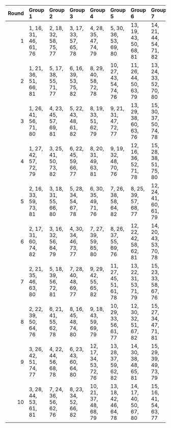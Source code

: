 |   Round | Group 1               | Group 2               | Group 3               | Group 4                | Group 5                | Group 6                | Group 7                | Group 8           | Group 9           | Group 10          | Group 11           | Group 12           | Group 13           | Group 14           | Group 15           |
|--------:|:----------------------|:----------------------|:----------------------|:-----------------------|:-----------------------|:-----------------------|:-----------------------|:------------------|:------------------|:------------------|:-------------------|:-------------------|:-------------------|:-------------------|:-------------------|
|       1 | 1, 16, 31, 46, 61, 76 | 2, 18, 32, 58, 75, 77 | 3, 17, 33, 57, 65, 78 | 4, 28, 35, 47, 74, 79  | 5, 30, 36, 53, 69, 80  | 13, 19, 43, 50, 68, 81 | 14, 21, 44, 54, 71, 82 | 6, 29, 34, 51, 70 | 7, 25, 37, 60, 66 | 8, 27, 38, 56, 67 | 9, 26, 39, 52, 62  | 10, 22, 41, 49, 72 | 11, 24, 42, 48, 73 | 12, 23, 40, 59, 63 | 15, 20, 45, 55, 64 |
|       2 | 1, 21, 36, 51, 66, 81 | 5, 17, 38, 55, 71, 77 | 6, 16, 39, 53, 75, 82 | 8, 29, 40, 58, 72, 78  | 10, 27, 43, 54, 74, 76 | 11, 26, 44, 50, 63, 79 | 13, 24, 33, 52, 70, 80 | 2, 20, 34, 48, 62 | 3, 19, 35, 59, 67 | 4, 18, 37, 49, 61 | 7, 30, 42, 47, 68  | 9, 28, 41, 57, 64  | 12, 25, 45, 46, 65 | 14, 23, 31, 56, 73 | 15, 22, 32, 60, 69 |
|       3 | 1, 26, 41, 56, 71, 80 | 4, 23, 45, 57, 69, 81 | 5, 22, 43, 48, 61, 82 | 8, 19, 33, 51, 62, 79  | 9, 21, 31, 47, 72, 77  | 13, 29, 38, 60, 63, 76 | 15, 30, 37, 50, 74, 78 | 2, 25, 42, 53, 67 | 3, 27, 40, 49, 75 | 6, 24, 44, 58, 65 | 7, 20, 32, 52, 73  | 10, 17, 36, 59, 64 | 11, 16, 34, 55, 68 | 12, 18, 35, 54, 70 | 14, 28, 39, 46, 66 |
|       4 | 1, 27, 42, 57, 72, 79 | 3, 25, 41, 50, 73, 82 | 6, 22, 45, 59, 66, 77 | 8, 20, 31, 49, 63, 81  | 9, 19, 32, 48, 70, 76  | 12, 16, 36, 52, 71, 78 | 15, 28, 38, 51, 75, 80 | 2, 26, 40, 54, 68 | 4, 24, 43, 55, 67 | 5, 23, 44, 46, 62 | 7, 21, 33, 53, 74  | 10, 18, 34, 60, 65 | 11, 17, 35, 56, 69 | 13, 30, 39, 58, 61 | 14, 29, 37, 47, 64 |
|       5 | 2, 16, 33, 59, 73, 81 | 3, 18, 31, 55, 66, 80 | 5, 28, 34, 54, 67, 78 | 6, 30, 35, 49, 71, 76  | 7, 26, 38, 58, 64, 82  | 8, 25, 39, 57, 68, 77  | 12, 24, 41, 60, 61, 79 | 1, 17, 32, 47, 62 | 4, 29, 36, 48, 75 | 9, 27, 37, 53, 63 | 10, 23, 42, 50, 70 | 11, 22, 40, 46, 74 | 13, 20, 44, 51, 69 | 14, 19, 45, 52, 72 | 15, 21, 43, 56, 65 |
|       6 | 2, 17, 31, 60, 74, 82 | 3, 16, 32, 56, 64, 79 | 4, 30, 34, 46, 73, 77 | 7, 27, 39, 59, 65, 80  | 8, 26, 37, 55, 69, 76  | 12, 22, 42, 58, 62, 81 | 14, 20, 43, 53, 70, 78 | 1, 18, 33, 48, 63 | 5, 29, 35, 52, 68 | 6, 28, 36, 50, 72 | 9, 25, 38, 54, 61  | 10, 24, 40, 51, 71 | 11, 23, 41, 47, 75 | 13, 21, 45, 49, 67 | 15, 19, 44, 57, 66 |
|       7 | 2, 21, 35, 46, 63, 80 | 5, 18, 39, 56, 72, 81 | 7, 28, 40, 48, 69, 77 | 9, 29, 42, 55, 65, 82  | 11, 27, 45, 51, 61, 78 | 13, 22, 31, 53, 71, 79 | 15, 23, 33, 58, 67, 76 | 1, 19, 34, 49, 64 | 3, 20, 36, 60, 68 | 4, 16, 38, 50, 62 | 6, 17, 37, 54, 73  | 8, 30, 41, 59, 70  | 10, 25, 44, 52, 75 | 12, 26, 43, 47, 66 | 14, 24, 32, 57, 74 |
|       8 | 2, 22, 39, 50, 64, 76 | 6, 21, 41, 55, 62, 78 | 8, 16, 45, 48, 74, 80 | 9, 18, 43, 59, 69, 79  | 10, 29, 33, 56, 61, 77 | 12, 30, 32, 51, 67, 82 | 15, 27, 34, 47, 71, 81 | 1, 23, 38, 53, 68 | 3, 24, 37, 46, 72 | 4, 20, 42, 54, 66 | 5, 19, 40, 60, 73  | 7, 17, 44, 49, 70  | 11, 28, 31, 52, 65 | 13, 26, 35, 57, 75 | 14, 25, 36, 58, 63 |
|       9 | 3, 26, 42, 51, 74, 77 | 4, 22, 44, 56, 68, 78 | 6, 23, 43, 60, 64, 80 | 12, 17, 34, 53, 72, 76 | 13, 28, 37, 59, 62, 82 | 14, 30, 38, 48, 65, 81 | 15, 29, 39, 49, 73, 79 | 1, 25, 40, 55, 70 | 2, 27, 41, 52, 69 | 5, 24, 45, 47, 63 | 7, 19, 31, 54, 75  | 8, 21, 32, 50, 61  | 9, 20, 33, 46, 71  | 10, 16, 35, 58, 66 | 11, 18, 36, 57, 67 |
|      10 | 3, 28, 44, 53, 61, 81 | 7, 24, 36, 56, 62, 76 | 8, 23, 34, 52, 66, 82 | 10, 21, 37, 48, 68, 79 | 13, 18, 42, 46, 64, 78 | 14, 17, 40, 50, 67, 80 | 15, 16, 41, 54, 63, 77 | 1, 30, 45, 60, 75 | 2, 29, 43, 57, 71 | 4, 27, 31, 58, 70 | 5, 26, 32, 49, 65  | 6, 25, 33, 47, 69  | 9, 22, 35, 51, 73  | 11, 20, 38, 59, 72 | 12, 19, 39, 55, 74 |